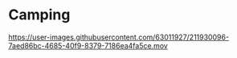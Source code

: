 # Camping



https://user-images.githubusercontent.com/63011927/211930096-7aed86bc-4685-40f9-8379-7186ea4fa5ce.mov


